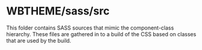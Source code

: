 # WBTHEME/sass/src

This folder contains SASS sources that mimic the component-class hierarchy. These files
are gathered in to a build of the CSS based on classes that are used by the build.
